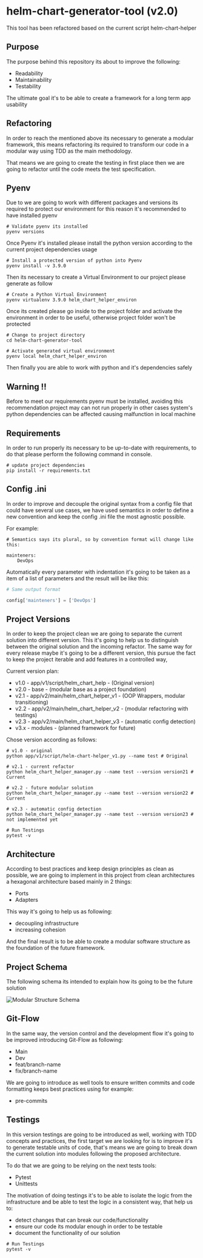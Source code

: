 # helm-chart-generator-tool (v2.0)
This tool has been refactored based on the current script helm-chart-helper

## Purpose
The purpose behind this repository its about to improve the following:
- Readability
- Maintainability
- Testability

The ultimate goal it's to be able to create a framework for a long term app
usability

## Refactoring
In order to reach the mentioned above its necessary to generate a modular framework,
this means refactoring its required to transform our code in a modular way using TDD
as the main methodology.

That means we are going to create the testing in first place then we are going to 
refactor until the code meets the test specification.

## Pyenv
Due to we are going to work with different packages and versions its required to protect our environment
for this reason it's recommended to have installed pyenv

```
# Validate pyenv its installed
pyenv versions
```

Once Pyenv it's installed please install the python version according to the current project 
dependencies usage

```
# Install a protected version of python into Pyenv
pyenv install -v 3.9.0
```

Then its necessary to create a Virtual Environment to our project please generate as follow
```
# Create a Python Virtual Environment
pyenv virtualenv 3.9.0 helm_chart_helper_environ 
```

Once its created please go inside to the project folder and activate the environment in order
to be useful, otherwise project folder won't be protected

```
# Change to project directory
cd helm-chart-generator-tool

# Activate generated virtual environment
pyenv local helm_chart_helper_environ
```

Then finally you are able to work with python and it's dependencies safely 


## Warning !!
Before to meet our requirements pyenv must be installed, avoiding
this recommendation project may can not run properly in other cases system's 
python dependencies can be affected causing malfunction in local machine

## Requirements

In order to run properly its necessary to be up-to-date with requirements, to do that please perform
the following command in console.

```
# update project dependencies
pip install -r requirements.txt
```

## Config .ini

In order to improve and decouple the original syntax from a config file that could have several
use cases, we have used semantics in order to define a new convention and keep the config .ini file 
the most agnostic possible.

For example:
```
# Semantics says its plural, so by convention format will change like this:

mainteners:
    DevOps
```

Automatically every parameter with indentation it's going to be taken as a item of a list of parameters
and the result will be like this:

```python
# Same output format

config['mainteners'] = ['DevOps']
```



## Project Versions
In order to keep the project clean we are going to separate the current solution into different
version. This it's going to help us to distinguish between the original solution and the incoming
refactor. The same way for every release maybe it's going to be a different version, this pursue the
fact to keep the project iterable and add features in a controlled way,

Current version plan:
- v1.0 - app/v1/script/helm_chart_help - (Original version)
- v2.0 - base - (modular base as a project foundation)
- v2.1 - app/v2/main/helm_chart_helper_v1 - (OOP Wrappers, modular transitioning)
- v2.2 - app/v2/main/helm_chart_helper_v2 - (modular refactoring with testings)
- v2.3 - app/v2/main/helm_chart_helper_v3 - (automatic config detection)
- v3.x - modules - (planned framework for future)

Chose version according as follows:
```
# v1.0 - original
python app/v1/script/helm-chart-helper_v1.py --name test # Original

# v2.1 - current refactor
python helm_chart_helper_manager.py --name test --version version21 # Current

# v2.2 - future modular solution
python helm_chart_helper_manager.py --name test --version version22 # Current

# v2.3 - automatic config detection
python helm_chart_helper_manager.py --name test --version version23 # not implemented yet

# Run Testings
pytest -v
```

## Architecture
According to best practices and keep design principles as clean as possible, we
are going to implement in this project from clean architectures a hexagonal architecture
based mainly in 2 things:
- Ports
- Adapters

This way it's going to help us as following:
- decoupling infrastructure
- increasing cohesion

And the final result is to be able to create a modular software structure as 
the foundation of the future framework.

## Project Schema
The following schema its intended to explain how its going to be the future solution

![Modular Structure Schema](helm-chart-generator-tool-map.png)

## Git-Flow
In the same way, the version control and the development flow it's going to be
improved introducing Git-Flow as following:
- Main
- Dev
- feat/branch-name
- fix/branch-name

We are going to introduce as well tools to ensure written commits and code formatting
keeps best practices using for example:
- pre-commits

## Testings
In this version testings are going to be introduced as well, working with
TDD concepts and practices, the first target we are looking for is to improve it's 
to generate testable units of code, that's means we are going to break down the
current solution into modules following the proposed architecture.

To do that we are going to be relying on the next tests tools: 
- Pytest
- Unittests

The motivation of doing testings it's to be able to isolate the logic from
the infrastructure and be able to test the logic in a consistent way, that help 
us to:
- detect changes that can break our code/functionality
- ensure our code its modular enough in order to be testable
- document the functionality of our solution

```
# Run Testings
pytest -v
```

